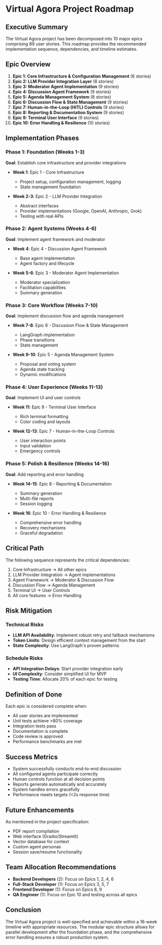 # Virtual Agora Project Roadmap

## Executive Summary

The Virtual Agora project has been decomposed into 10 major epics comprising 89 user stories. This roadmap provides the recommended implementation sequence, dependencies, and timeline estimates.

## Epic Overview

1. **Epic 1: Core Infrastructure & Configuration Management** (6 stories)
2. **Epic 2: LLM Provider Integration Layer** (8 stories)
3. **Epic 3: Moderator Agent Implementation** (9 stories)
4. **Epic 4: Discussion Agent Framework** (9 stories)
5. **Epic 5: Agenda Management System** (8 stories)
6. **Epic 6: Discussion Flow & State Management** (9 stories)
7. **Epic 7: Human-in-the-Loop (HITL) Controls** (9 stories)
8. **Epic 8: Reporting & Documentation System** (9 stories)
9. **Epic 9: Terminal User Interface** (9 stories)
10. **Epic 10: Error Handling & Resilience** (10 stories)

## Implementation Phases

### Phase 1: Foundation (Weeks 1-3)
**Goal**: Establish core infrastructure and provider integrations

- **Week 1**: Epic 1 - Core Infrastructure
  - Project setup, configuration management, logging
  - State management foundation
  
- **Week 2-3**: Epic 2 - LLM Provider Integration
  - Abstract interfaces
  - Provider implementations (Google, OpenAI, Anthropic, Grok)
  - Testing with real APIs

### Phase 2: Agent Systems (Weeks 4-6)
**Goal**: Implement agent framework and moderator

- **Week 4**: Epic 4 - Discussion Agent Framework
  - Base agent implementation
  - Agent factory and lifecycle
  
- **Week 5-6**: Epic 3 - Moderator Agent Implementation
  - Moderator specialization
  - Facilitation capabilities
  - Summary generation

### Phase 3: Core Workflow (Weeks 7-10)
**Goal**: Implement discussion flow and agenda management

- **Week 7-8**: Epic 6 - Discussion Flow & State Management
  - LangGraph implementation
  - Phase transitions
  - State management
  
- **Week 9-10**: Epic 5 - Agenda Management System
  - Proposal and voting system
  - Agenda state tracking
  - Dynamic modifications

### Phase 4: User Experience (Weeks 11-13)
**Goal**: Implement UI and user controls

- **Week 11**: Epic 9 - Terminal User Interface
  - Rich terminal formatting
  - Color coding and layouts
  
- **Week 12-13**: Epic 7 - Human-in-the-Loop Controls
  - User interaction points
  - Input validation
  - Emergency controls

### Phase 5: Polish & Resilience (Weeks 14-16)
**Goal**: Add reporting and error handling

- **Week 14-15**: Epic 8 - Reporting & Documentation
  - Summary generation
  - Multi-file reports
  - Session logging
  
- **Week 16**: Epic 10 - Error Handling & Resilience
  - Comprehensive error handling
  - Recovery mechanisms
  - Graceful degradation

## Critical Path

The following sequence represents the critical dependencies:

1. Core Infrastructure → All other epics
2. LLM Provider Integration → Agent implementations
3. Agent Framework → Moderator & Discussion Flow
4. Discussion Flow → Agenda Management
5. Terminal UI → User Controls
6. All core features → Error Handling

## Risk Mitigation

### Technical Risks
- **LLM API Availability**: Implement robust retry and fallback mechanisms
- **Token Limits**: Design efficient context management from the start
- **State Complexity**: Use LangGraph's proven patterns

### Schedule Risks
- **API Integration Delays**: Start provider integration early
- **UI Complexity**: Consider simplified UI for MVP
- **Testing Time**: Allocate 20% of each epic for testing

## Definition of Done

Each epic is considered complete when:
- All user stories are implemented
- Unit tests achieve >80% coverage
- Integration tests pass
- Documentation is complete
- Code review is approved
- Performance benchmarks are met

## Success Metrics

- System successfully conducts end-to-end discussion
- All configured agents participate correctly
- Human controls function at all decision points
- Reports generate automatically and accurately
- System handles errors gracefully
- Performance meets targets (<2s response time)

## Future Enhancements

As mentioned in the project specification:
- PDF report compilation
- Web interface (Gradio/Streamlit)
- Vector database for context
- Custom agent personas
- Session save/resume functionality

## Team Allocation Recommendations

- **Backend Developers** (2): Focus on Epics 1, 2, 4, 6
- **Full-Stack Developer** (1): Focus on Epics 3, 5, 7
- **Frontend Developer** (1): Focus on Epics 8, 9
- **QA Engineer** (1): Focus on Epic 10 and testing across all epics

## Conclusion

The Virtual Agora project is well-specified and achievable within a 16-week timeline with appropriate resources. The modular epic structure allows for parallel development after the foundation phase, and the comprehensive error handling ensures a robust production system.